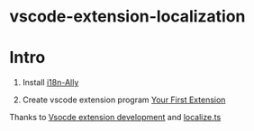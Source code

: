 # vscode-extension-localization

# Intro

1. Install [i18n-Ally](https://marketplace.visualstudio.com/items?itemName=Lokalise.i18n-ally)

2. Create vscode extension program [Your First Extension](https://code.visualstudio.com/api/get-started/your-first-extension)

Thanks to [Vsocde extension development](https://blog.csdn.net/forward_huan/article/details/108174864) and [localize.ts](https://github.com/shanalikhan/code-settings-sync/blob/master/src/localize.ts)
